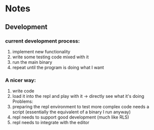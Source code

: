 # Notes

## Development

### current development process:
1. implement new functionality
2. write some testing code mixed with it
3. run the main binary
4. repeat until the program is doing what I want

### A nicer way:
1. write code
2. load it into the repl and play with it -> directly see what it's doing
Problems:
1. preparing the repl environment to test more complex code needs a script (essentially the equivalent of a binary I run anyway)
2. repl needs to support good development (much like RLS)
3. repl needs to integrate with the editor
